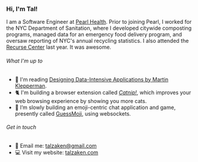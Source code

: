 ### Hi, I'm Tal! 

I am a Software Engineer at [Pearl Health](https://pearlhealth.com/). Prior to joining Pearl, I worked for the NYC Department of Sanitation, where I developed citywide composting programs, managed data for an emergency food delivery program, and oversaw reporting of NYC's annual recycling statistics. 
I also attended the [Recurse Center](https://www.recurse.com/) last year. It was awesome.

###### What I'm up to
- 📖 I'm reading [Designing Data-Intensive Applications by Martin Klepperman](https://dataintensive.net/).
- 🐈 I'm building a browser extension called _[Catnip!](https://github.com/tal-z/catnip)_, which improves your web browsing experience by showing you more cats. 
- 💬 I’m slowly building an emoji-centric chat application and game, presently called [GuessMoji](https://github.com/tal-z/GuessMoji), using websockets.

###### Get in touch
- 📧 Email me: talzaken@gmail.com
- 💻 Visit my website: [talzaken.com](talzaken.com)

